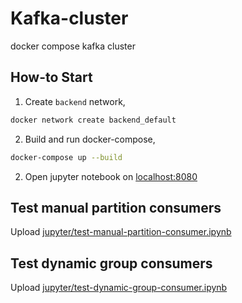 # Kafka-cluster

docker compose kafka cluster

## How-to Start

1. Create `backend` network,
```bash
docker network create backend_default
```

2. Build and run docker-compose,
```bash
docker-compose up --build
```

2. Open jupyter notebook on [localhost:8080](http://localhost:8080)

## Test manual partition consumers

Upload [jupyter/test-manual-partition-consumer.ipynb](jupyter/test-manual-partition-consumer.ipynb)

## Test dynamic group consumers

Upload [jupyter/test-dynamic-group-consumer.ipynb](jupyter/test-dynamic-group-consumer.ipynb)
